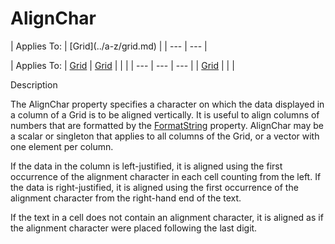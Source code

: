 




<h1 class="heading"><span class="name">AlignChar</span></h1>
| Applies To: | [Grid](../a-z/grid.md) |
| --- | ---  |

| Applies To: | [Grid](../a-z/grid.md) | [Grid](../a-z/grid.md) |  |  |
| --- | --- | ---  |
| [Grid](../a-z/grid.md) |  |  |


Description


The AlignChar property specifies a character on which the data displayed in a column of a Grid is to be aligned vertically. It is useful to align columns of numbers that are formatted by the [FormatString](../a-z/formatstring.md) property. AlignChar may be a scalar or singleton that applies to all columns of the Grid, or a vector with one element per column.


If the data in the column is left-justified, it is aligned using the first occurrence of the alignment character in each cell counting from the left. If the data is right-justified, it is aligned using the first occurrence of the alignment character from the right-hand end of the text.


If the text in a cell does not contain an alignment character, it is aligned as if the alignment character were placed following the last digit.



